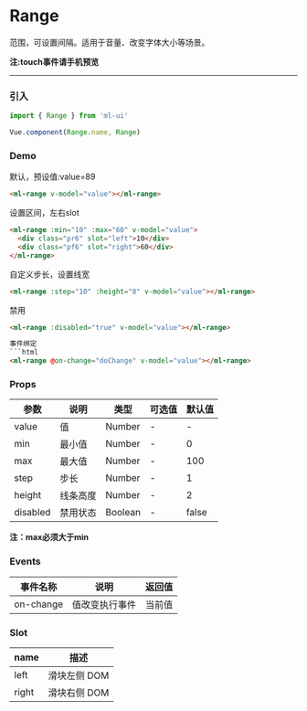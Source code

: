 # Range

范围，可设置间隔。适用于音量、改变字体大小等场景。

<strong>注:touch事件请手机预览</strong>
<hr>


### 引入
```js
import { Range } from 'ml-ui'

Vue.component(Range.name, Range)
```

### Demo
默认，预设值:value=89
```html
<ml-range v-model="value"></ml-range>
```
设置区间，左右slot
```html
<ml-range :min="10" :max="60" v-model="value">
  <div class="pr6" slot="left">10</div>
  <div class="pf6" slot="right">60</div>
</ml-range>
```
自定义步长，设置线宽
```html
<ml-range :step="10" :height="8" v-model="value"></ml-range>
```
禁用
```html
<ml-range :disabled="true" v-model="value"></ml-range>

事件绑定
```html
<ml-range @on-change="doChange" v-model="value"></ml-range>
```

### Props
| 参数          | 说明            | 类型            | 可选值                 | 默认值   |
|-------------  |---------------- |---------------- |---------------------- |-------- |
| value         | 值	  | Number  | - | - |
| min         | 最小值	  | Number  | - | 0 |
| max         | 最大值	  | Number  | - | 100 |
| step         | 步长	  | Number  | - | 1 |
| height         | 线条高度	  | Number  | - | 2 |
| disabled         | 禁用状态	  | Boolean  | - | false |

<strong>注：max必须大于min</strong>

### Events
| 事件名称          | 说明            | 返回值 |
|-------------  |---------------- | ---- |
|on-change	  | 值改变执行事件	 | 当前值 |


### Slot
| name | 描述 |
| -- | --- | 
| left | 滑块左侧 DOM | 
| right | 滑块右侧 DOM | 